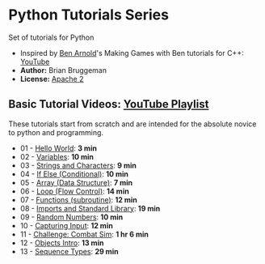 # Python Tutorials Series
Set of tutorials for Python

* Inspired by [Ben Arnold](https://github.com/Barnold1953)'s Making Games with Ben tutorials for C++: [YouTube](https://www.youtube.com/user/makinggameswithben/playlists)
* **Author:** Brian Bruggeman
* **License:**  [Apache 2](https://github.com/brianbruggeman/python_tutorials/blob/master/LICENSE)

## Basic Tutorial Videos:  [YouTube Playlist](https://www.youtube.com/playlist?list=PLc1f0f6PqfREnbbL-UPvMuDvJozRc7lg3)
These tutorials start from scratch and are intended for the absolute novice to python and programming.

* 01 - [Hello World](https://youtu.be/bWyF7FsEvis?list=PLc1f0f6PqfREnbbL-UPvMuDvJozRc7lg3):  **3 min**
* 02 - [Variables](https://youtu.be/uDJDs-ZQ6jo?list=PLc1f0f6PqfREnbbL-UPvMuDvJozRc7lg3):  **10 min**
* 03 - [Strings and Characters](https://youtu.be/V__VJZjJ_ZM?list=PLc1f0f6PqfREnbbL-UPvMuDvJozRc7lg3): **9 min**
* 04 - [If Else (Conditional)](https://youtu.be/yWWr04acMQ4?list=PLc1f0f6PqfREnbbL-UPvMuDvJozRc7lg3): **10 min**
* 05 - [Array (Data Structure)](https://youtu.be/VGHRYoShtYM?list=PLc1f0f6PqfREnbbL-UPvMuDvJozRc7lg3):  **7 min**
* 06 - [Loop (Flow Control)](https://youtu.be/lP3m1j6XOrQ?list=PLc1f0f6PqfREnbbL-UPvMuDvJozRc7lg3):  **14 min**
* 07 - [Functions (subroutine)](https://youtu.be/Wz5EBRZpBz8?list=PLc1f0f6PqfREnbbL-UPvMuDvJozRc7lg3): **12 min**
* 08 - [Imports and Standard Library](https://youtu.be/-JHRF_bJ7v0?list=PLc1f0f6PqfREnbbL-UPvMuDvJozRc7lg3): **19 min**
* 09 - [Random Numbers](https://youtu.be/47Qn-steMfk?list=PLc1f0f6PqfREnbbL-UPvMuDvJozRc7lg3): **10 min**
* 10 - [Capturing Input](https://youtu.be/XmEdrI7-LLQ?list=PLc1f0f6PqfREnbbL-UPvMuDvJozRc7lg3): **12 min**
* 11 - [Challenge: Combat Sim](https://youtu.be/n0IanZWN3FQ?list=PLc1f0f6PqfREnbbL-UPvMuDvJozRc7lg3): **1 hr 6 min**
* 12 - [Objects Intro](https://youtu.be/xPowUlPYMt8?list=PLc1f0f6PqfREnbbL-UPvMuDvJozRc7lg3): **13 min**
* 13 - [Sequence Types](https://youtu.be/6WMpnCprQJA?list=PLc1f0f6PqfREnbbL-UPvMuDvJozRc7lg3): **29 min**
